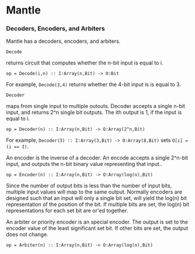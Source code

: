 # Mantle

### Decoders, Encoders, and Arbiters

Mantle has a decoders, encoders, and arbiters.

```
Decode
```

returns circuit that computes whether the n-bit input is equal to i.

```
op = Decode(i,n) :: I:Array(n,Bit) -> O:Bit
```
For example, ```Decode(3,4)``` returns whether the 4-bit input is
is equal to 3.

```
Decoder
``` 

maps from single input to multiple outouts.
Decoder accepts a single n-bit input,
and returns 2^n single bit outputs.
The ith output is 1, if the input is equal to i.
```
op = Decoder(n) :: I:Array(n,Bit) -> O:Array(2^n,Bit)
```
For example, 
`Decoder(3) :: I:Array(3,Bit) -> O:Array(8,Bit)` sets `O[i] = (i == I)`.


An encoder is the inverse of a decoder.
An encode accepts a single 2^n-bit input,
and outputs the n-bit binary value representing that input..
```
op = Encoder(n) :: I:Array(n,Bit) -> O:Array(log(n),Bit)
```
Since the number of output bits is less than the number of input bits,
multiple input values will map to the same output.
Normally encoders are designed such that an input
will only a single bit set, 
will yield the log(n) bit representation of the position of the bit.
If multiple bits are set,
the log(n) bit representations for each set bit are or'ed together.


An arbiter or priority encoder is an special encoder.
The output is set to the encoder value of the least significant set bit.
If other bits are set, the output does not change.
```
op = Arbiter(n) :: I:Array(n,Bit) -> O:Array(log(n),Bit)
```
